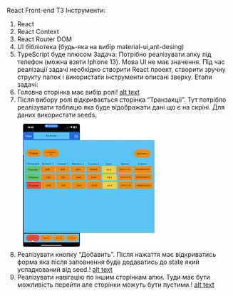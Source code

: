 React Front-end ТЗ
Інструменти:

1. React
2. React Context
3. React Router DOM
4. UI бібліотека (будь-яка на вибір material-ui,ant-desing)
5. TypeScript буде плюсом
   Задача: Потрібно реалізувати апку під телефон (можна взяти Iphone 13). Мова UI не має значення.
   Під час реалізації задачі необхідно створити React проект, створити зручну структу папок і
   використати інструменти описані зверху.
   Етапи задачі:
6. Головна сторінка має вибір ролі!
   [alt text](image.png)
7. Після вибору ролі відкривається сторінка “Транзакції”.
   Тут потрібло реалізувати таблицю яка буде відображати дані що є на скріні. Для даних використати seeds.![alt text](image-1.png)
8. Реалізувати кнопку “Добавить”.
   Після нажаття має відкриватись форма яка після заповнення буде додаватись до state який
   успадкований від seed.!
   [alt text](image-2.png)
9. Реалізувати навігацію по іншим сторінкам апки.
   Туди має бути можливість перейти але сторінки можуть бути пустими.!
   [alt text](image-3.png)
